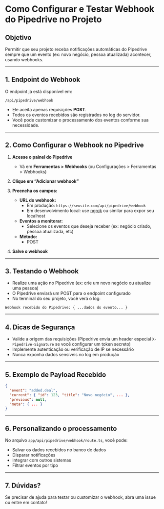 # Como Configurar e Testar Webhook do Pipedrive no Projeto

## Objetivo
Permitir que seu projeto receba notificações automáticas do Pipedrive sempre que um evento (ex: novo negócio, pessoa atualizada) acontecer, usando webhooks.

---

## 1. Endpoint do Webhook

O endpoint já está disponível em:

```
/api/pipedrive/webhook
```

- Ele aceita apenas requisições **POST**.
- Todos os eventos recebidos são registrados no log do servidor.
- Você pode customizar o processamento dos eventos conforme sua necessidade.

---

## 2. Como Configurar o Webhook no Pipedrive

1. **Acesse o painel do Pipedrive**
   - Vá em **Ferramentas > Webhooks** (ou Configurações > Ferramentas > Webhooks)

2. **Clique em “Adicionar webhook”**

3. **Preencha os campos:**
   - **URL do webhook:**
     - Em produção: `https://seusite.com/api/pipedrive/webhook`
     - Em desenvolvimento local: use [ngrok](https://ngrok.com/) ou similar para expor seu localhost
   - **Eventos a monitorar:**
     - Selecione os eventos que deseja receber (ex: negócio criado, pessoa atualizada, etc)
   - **Método:**
     - POST

4. **Salve o webhook**

---

## 3. Testando o Webhook

- Realize uma ação no Pipedrive (ex: crie um novo negócio ou atualize uma pessoa)
- O Pipedrive enviará um POST para o endpoint configurado
- No terminal do seu projeto, você verá o log:

```
Webhook recebido do Pipedrive: { ...dados do evento... }
```

---

## 4. Dicas de Segurança

- Valide a origem das requisições (Pipedrive envia um header especial `X-Pipedrive-Signature` se você configurar um token secreto)
- Implemente autenticação ou verificação de IP se necessário
- Nunca exponha dados sensíveis no log em produção

---

## 5. Exemplo de Payload Recebido

```json
{
  "event": "added.deal",
  "current": { "id": 123, "title": "Novo negócio", ... },
  "previous": null,
  "meta": { ... }
}
```

---

## 6. Personalizando o processamento

No arquivo `app/api/pipedrive/webhook/route.ts`, você pode:
- Salvar os dados recebidos no banco de dados
- Disparar notificações
- Integrar com outros sistemas
- Filtrar eventos por tipo

---

## 7. Dúvidas?
Se precisar de ajuda para testar ou customizar o webhook, abra uma issue ou entre em contato! 